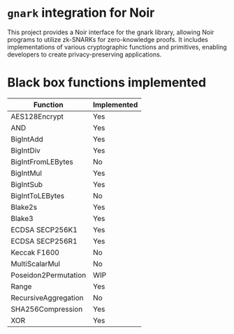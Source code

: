 # `gnark` integration for Noir

This project provides a Noir interface for the gnark library, allowing Noir programs to utilize zk-SNARKs for zero-knowledge proofs. It includes implementations of various cryptographic functions and primitives, enabling developers to create privacy-preserving applications.


# Black box functions implemented

|Function|Implemented|
|--------|-----------|
|AES128Encrypt|Yes|
|AND|Yes|
|BigIntAdd|Yes|
|BigIntDiv|Yes|
|BigIntFromLEBytes|No|
|BigIntMul|Yes|
|BigIntSub|Yes|
|BigIntToLEBytes|No|
|Blake2s|Yes|
|Blake3|Yes|
|ECDSA SECP256K1|Yes|
|ECDSA SECP256R1|Yes|
|Keccak F1600|No|
|MultiScalarMul|No|
|Poseidon2Permutation|WIP|
|Range|Yes|
|RecursiveAggregation|No|
|SHA256Compression|Yes|
|XOR|Yes|
